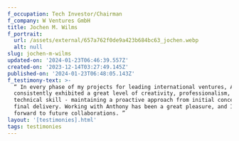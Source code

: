 ```yaml
---
f_occupation: Tech Investor/Chairman
f_company: W Ventures GmbH
title: Jochen M. Wilms
f_portrait:
  url: /assets/external/657a762f0de9a423b684bc63_jochen.webp
  alt: null
slug: jochen-m-wilms
updated-on: '2024-01-23T06:46:39.557Z'
created-on: '2023-12-14T03:27:49.145Z'
published-on: '2024-01-23T06:48:05.143Z'
f_testimony-text: >-
  “ In every phase of my projects for leading international ventures, Anthony
  consistently exhibited a great level of creativity, professionalism, and
  technical skill - maintaining a proactive approach from initial concept to
  final delivery. Working with Anthony has been a great pleasure, and I look
  forward to future collaborations. ”
layout: '[testimonies].html'
tags: testimonies
---
```




